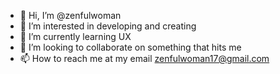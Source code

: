 - 👋 Hi, I’m @zenfulwoman
- 👀 I’m interested in developing and creating
- 🌱 I’m currently learning UX
- 💞️ I’m looking to collaborate on something that hits me
- 📫 How to reach me at my email zenfulwoman17@gmail.com

<!---
zenfulwoman/zenfulwoman is a ✨ special ✨ repository because its `README.md` (this file) appears on your GitHub profile.
You can click the Preview link to take a look at your changes.
--->
